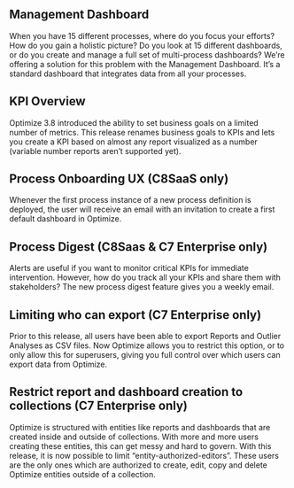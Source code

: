 ## Management Dashboard

When you have 15 different processes, where do you focus your efforts? How do you gain a holistic picture? Do you look at 15 different dashboards, or do you create and manage a full set of multi-process dashboards?
We’re offering a solution for this problem with the Management Dashboard. It’s a standard dashboard that integrates data from all your processes.

## KPI Overview

Optimize 3.8 introduced the ability to set business goals on a limited number of metrics. This release renames business goals to KPIs and lets you create a KPI based on almost any report visualized as a number (variable number reports aren’t supported yet).

## Process Onboarding UX (C8SaaS only)

Whenever the first process instance of a new process definition is deployed, the user will receive an email with an invitation to create a first default dashboard in Optimize.

## Process Digest (C8Saas & C7 Enterprise only)

Alerts are useful if you want to monitor critical KPIs for immediate intervention. However, how do you track all your KPIs and share them with stakeholders? The new process digest feature gives you a weekly email.

## Limiting who can export (C7 Enterprise only)

Prior to this release, all users have been able to export Reports and Outlier Analyses as CSV files. Now Optimize allows you to restrict this option, or to only allow this for superusers, giving you full control over which users can export data from Optimize.

## Restrict report and dashboard creation to collections (C7 Enterprise only)

Optimize is structured with entities like reports and dashboards that are created inside and outside of collections. With more and more users creating these entities, this can get messy and hard to govern. With this release, it is now possible to limit “entity-authorized-editors”. These users are the only ones which are authorized to create, edit, copy and delete Optimize entities outside of a collection.